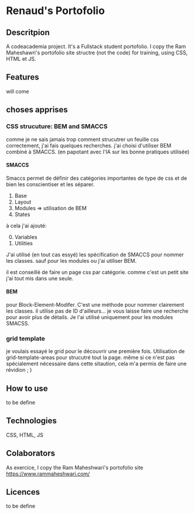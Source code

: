 # Renaud's Portofolio

## Descritpion
A codeacademia project. It's a Fullstack student portofolio. I copy the Ram Maheshawri's portofolio site structre (not the code) for training, using CSS, HTML et JS.

## Features
will come

## choses apprises
### CSS strucuture: BEM and SMACCS
comme je ne sais jamais trop comment strucutrer un feuille css correctement, j'ai fais quelques recherches. j'ai choisi d'utiliser BEM combiné à SMACCS. (en papotant avec l'IA sur les bonne pratiques utilisée)

#### SMACCS
Smaccs permet de définir des catégories importantes de type de css et de bien les conscientiser et les séparer. 
1. Base
2. Layout
3. Modules => utilisation de BEM
4. States

à cela j'ai ajouté:

0. Variables
5. Utilities

J'ai utilisé (en tout cas essyé) les spécification de SMACCS pour nommer les classes. sauf pour les modules ou j'ai utiliser BEM.  

il est conseillé de faire un page css par catégorie. comme c'est un petit site j'ai tout mis dans une seule.

#### BEM
pour Block-Element-Modifer. C'est une méthode pour nommer clairement les classes. il utilise pas de ID d'ailleurs... je vous laisse faire une recherche pour avoir plus de détails.
Je l'ai utilisé uniquement pour les modules SMACSS.

### grid template
je voulais essayé le grid pour le découvrir une première fois. Utilisation de grid-template-areas pour strucutré tout la page. même si ce n'est pas spécialement nécessaire dans cette sitaution, cela m'a permis de faire une révidion ; )

## How to use
to be define

## Technologies
CSS, HTML, JS

## Colaborators
As exercice, I copy the Ram Maheshwari's portofolio site https://www.rammaheshwari.com/

## Licences
to be define
